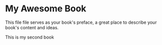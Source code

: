 # My Awesome Book

This file file serves as your book's preface, a great place to describe your book's content and ideas.

This is my second book

